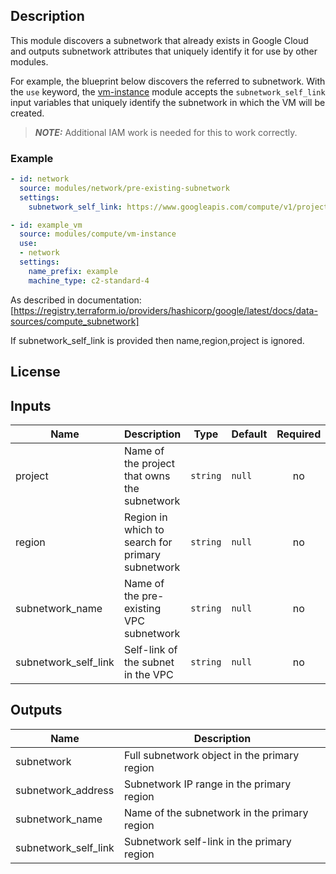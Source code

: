 ## Description

This module discovers a subnetwork that already exists in Google Cloud and
outputs subnetwork attributes that uniquely identify it for use by other modules.

For example, the blueprint below discovers the referred to subnetwork.
With the `use` keyword, the [vm-instance] module accepts the `subnetwork_self_link`
input variables that uniquely identify the subnetwork in which the VM will be created.

[vpc]: ../vpc/README.md
[vm-instance]: ../../compute/vm-instance/README.md

> **_NOTE:_** Additional IAM work is needed for this to work correctly.

### Example

```yaml
- id: network
  source: modules/network/pre-existing-subnetwork
  settings:
    subnetwork_self_link: https://www.googleapis.com/compute/v1/projects/name-of-host-project/regions/REGION/subnetworks/SUBNETNAME

- id: example_vm
  source: modules/compute/vm-instance
  use:
  - network
  settings:
    name_prefix: example
    machine_type: c2-standard-4
```

As described in documentation:
[https://registry.terraform.io/providers/hashicorp/google/latest/docs/data-sources/compute_subnetwork]

If subnetwork_self_link is provided then name,region,project is ignored.

## License

<!-- BEGINNING OF PRE-COMMIT-TERRAFORM DOCS HOOK -->
## Inputs

| Name | Description | Type | Default | Required |
|------|-------------|------|---------|:--------:|
| project | Name of the project that owns the subnetwork | `string` | `null` | no |
| region | Region in which to search for primary subnetwork | `string` | `null` | no |
| subnetwork\_name | Name of the pre-existing VPC subnetwork | `string` | `null` | no |
| subnetwork\_self\_link | Self-link of the subnet in the VPC | `string` | `null` | no |

## Outputs

| Name | Description |
|------|-------------|
| subnetwork | Full subnetwork object in the primary region |
| subnetwork\_address | Subnetwork IP range in the primary region |
| subnetwork\_name | Name of the subnetwork in the primary region |
| subnetwork\_self\_link | Subnetwork self-link in the primary region |

<!-- END OF PRE-COMMIT-TERRAFORM DOCS HOOK -->
